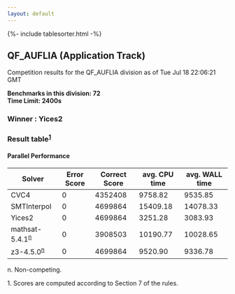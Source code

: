 ```yaml
---
layout: default
---
```

{%- include tablesorter.html -%}

##  QF_AUFLIA (Application Track)

Competition results for the QF_AUFLIA division as of Tue Jul 18 22:06:21 GMT

**Benchmarks in this division: 72**
<br/>
**Time Limit: 2400s**


###  Winner : Yices2

### Result table<sup><a href="#fn1">1</a></sup>



#### Parallel Performance
<table id="parallel" class="result sorted">
<thead>
<tr>
<th class="center">Solver</th>
<th class="center">Error Score</th>
<th class="center">Correct Score</th>
<th class="center">avg. CPU time </th>
<th class="center">avg. WALL time </th>
</tr>
</thead>
<tr>
<td>CVC4</td>
<td class="right">0</td>
<td class="right">4352408</td>
<td class="right">9758.82</td>
<td class="right">9535.85</td>
</tr>
<tr>
<td>SMTInterpol</td>
<td class="right">0</td>
<td class="right">4699864</td>
<td class="right">15409.18</td>
<td class="right">14078.33</td>
</tr>
<tr>
<td>Yices2</td>
<td class="right">0</td>
<td class="right">4699864</td>
<td class="right">3251.28</td>
<td class="right">3083.93</td>
</tr>
<tr>
<td>mathsat-5.4.1<SUP><a href="#fn">n</a></SUP>
</td>
<td class="right">0</td>
<td class="right">3908503</td>
<td class="right">10190.77</td>
<td class="right">10028.65</td>
</tr>
<tr>
<td>z3-4.5.0<SUP><a href="#fn">n</a></SUP>
</td>
<td class="right">0</td>
<td class="right">4699864</td>
<td class="right">9520.90</td>
<td class="right">9336.78</td>
</tr>
</table>
<span id="fn"> n. Non-competing.</span>

<span id="fn1"> 1. Scores are computed according to Section 7 of the rules.</span>


